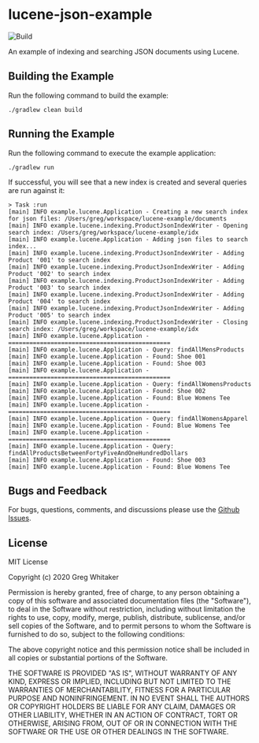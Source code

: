 # lucene-json-example
![Build](https://github.com/gregwhitaker/lucene-json-example/workflows/Build/badge.svg)

An example of indexing and searching JSON documents using Lucene.

## Building the Example
Run the following command to build the example:

    ./gradlew clean build
    
## Running the Example
Run the following command to execute the example application:

    ./gradlew run
    
If successful, you will see that a new index is created and several queries are run against it:

    > Task :run
    [main] INFO example.lucene.Application - Creating a new search index for json files: /Users/greg/workspace/lucene-example/documents
    [main] INFO example.lucene.indexing.ProductJsonIndexWriter - Opening search index: /Users/greg/workspace/lucene-example/idx
    [main] INFO example.lucene.Application - Adding json files to search index...
    [main] INFO example.lucene.indexing.ProductJsonIndexWriter - Adding Product '001' to search index
    [main] INFO example.lucene.indexing.ProductJsonIndexWriter - Adding Product '002' to search index
    [main] INFO example.lucene.indexing.ProductJsonIndexWriter - Adding Product '003' to search index
    [main] INFO example.lucene.indexing.ProductJsonIndexWriter - Adding Product '004' to search index
    [main] INFO example.lucene.indexing.ProductJsonIndexWriter - Adding Product '005' to search index
    [main] INFO example.lucene.indexing.ProductJsonIndexWriter - Closing search index: /Users/greg/workspace/lucene-example/idx
    [main] INFO example.lucene.Application - ==============================================
    [main] INFO example.lucene.Application - Query: findAllMensProducts
    [main] INFO example.lucene.Application - Found: Shoe 001
    [main] INFO example.lucene.Application - Found: Shoe 003
    [main] INFO example.lucene.Application - ==============================================
    [main] INFO example.lucene.Application - Query: findAllWomensProducts
    [main] INFO example.lucene.Application - Found: Shoe 002
    [main] INFO example.lucene.Application - Found: Blue Womens Tee
    [main] INFO example.lucene.Application - ==============================================
    [main] INFO example.lucene.Application - Query: findAllWomensApparel
    [main] INFO example.lucene.Application - Found: Blue Womens Tee
    [main] INFO example.lucene.Application - ==============================================
    [main] INFO example.lucene.Application - Query: findAllProductsBetweenFortyFiveAndOneHundredDollars
    [main] INFO example.lucene.Application - Found: Shoe 003
    [main] INFO example.lucene.Application - Found: Blue Womens Tee

## Bugs and Feedback
For bugs, questions, comments, and discussions please use the [Github Issues](https://github.com/gregwhitaker/lucene-json-example/issues).

## License
MIT License

Copyright (c) 2020 Greg Whitaker

Permission is hereby granted, free of charge, to any person obtaining a copy
of this software and associated documentation files (the "Software"), to deal
in the Software without restriction, including without limitation the rights
to use, copy, modify, merge, publish, distribute, sublicense, and/or sell
copies of the Software, and to permit persons to whom the Software is
furnished to do so, subject to the following conditions:

The above copyright notice and this permission notice shall be included in all
copies or substantial portions of the Software.

THE SOFTWARE IS PROVIDED "AS IS", WITHOUT WARRANTY OF ANY KIND, EXPRESS OR
IMPLIED, INCLUDING BUT NOT LIMITED TO THE WARRANTIES OF MERCHANTABILITY,
FITNESS FOR A PARTICULAR PURPOSE AND NONINFRINGEMENT. IN NO EVENT SHALL THE
AUTHORS OR COPYRIGHT HOLDERS BE LIABLE FOR ANY CLAIM, DAMAGES OR OTHER
LIABILITY, WHETHER IN AN ACTION OF CONTRACT, TORT OR OTHERWISE, ARISING FROM,
OUT OF OR IN CONNECTION WITH THE SOFTWARE OR THE USE OR OTHER DEALINGS IN THE
SOFTWARE.
